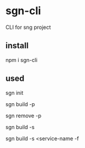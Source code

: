 # sgn-cli
CLI for sng project

## install
  npm i sgn-cli
## used
  sgn init <dir-name>
  
  sgn build -p <page-name>
  
  sgn remove -p <page-name>
  
  sgn build -s <service-name>
  
  sgn build -s <service-name -f <fun-name>
  
